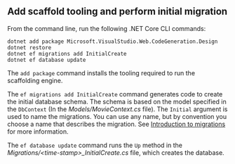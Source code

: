 <a name="cli"></a>
## Add scaffold tooling and perform initial migration

From the command line, run the following .NET Core CLI commands:

```console
dotnet add package Microsoft.VisualStudio.Web.CodeGeneration.Design
dotnet restore
dotnet ef migrations add InitialCreate
dotnet ef database update
```

The `add package` command installs the tooling required to run the scaffolding engine.

The `ef migrations add InitialCreate` command generates code to create the initial database schema. The schema is based on the model specified in the `DbContext` (In the *Models/MovieContext.cs* file). The `Initial` argument is used to name the migrations. You can use any name, but by convention you choose a name that describes the migration. See [Introduction to migrations](xref:data/ef-mvc/migrations#introduction-to-migrations) for more information.

The `ef database update` command runs the `Up` method in the *Migrations/\<time-stamp>_InitialCreate.cs* file, which creates the database.